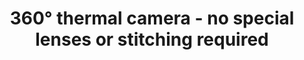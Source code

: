 ---
wip: true
title: 360° thermal camera - no special lenses or stitching required
permalink: "/{{ page.fileSlug }}/"
date:
last_modified:
description:
publicTags:
  - imaging
  - WebGL
  - cameras
image:
---